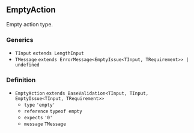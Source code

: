 EmptyAction
-----------

Empty action type.

### Generics

*   `TInput` `extends LengthInput`
*   `TMessage` `extends ErrorMessage<EmptyIssue<TInput, TRequirement>> | undefined`

### Definition

*   `EmptyAction` `extends BaseValidation<TInput, TInput, EmptyIssue<TInput, TRequirement>>`
    *   `type` `'empty'`
    *   `reference` `typeof empty`
    *   `expects` `'0'`
    *   `message` `TMessage`